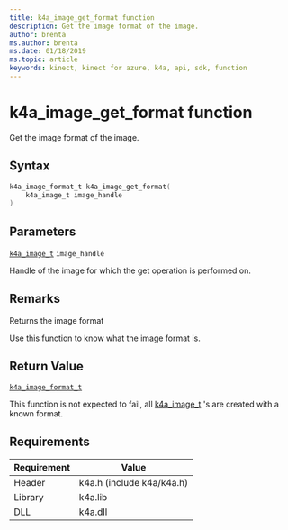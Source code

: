 ```yaml
---
title: k4a_image_get_format function
description: Get the image format of the image. 
author: brenta
ms.author: brenta
ms.date: 01/18/2019
ms.topic: article
keywords: kinect, kinect for azure, k4a, api, sdk, function
---
```

# k4a_image_get_format function

Get the image format of the image. 

## Syntax

```C
k4a_image_format_t k4a_image_get_format(
    k4a_image_t image_handle
)
```
## Parameters

[`k4a_image_t`](~/api/current/k4a-image-t.md) `image_handle`

Handle of the image for which the get operation is performed on.

## Remarks
Returns the image format

Use this function to know what the image format is.

## Return Value
[`k4a_image_format_t`](~/api/current/k4a-image-format-t.md)

This function is not expected to fail, all 
[k4a_image_t](~/api/current/k4a-image-t.md)
's are created with a known format.

## Requirements

Requirement | Value
------------|--------------------------------
 Header | k4a.h (include k4a/k4a.h) 
 Library | k4a.lib 
 DLL | k4a.dll 


